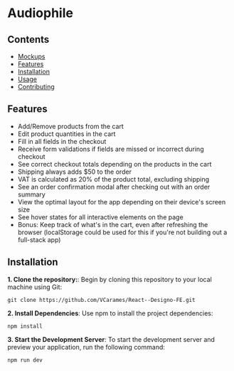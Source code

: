 # Audiophile

## Contents

- [Mockups](#Mockups)
- [Features](#Features)
- [Installation](#Installation)
- [Usage](#Usage)
- [Contributing](#Contributing)

## Features

- Add/Remove products from the cart
- Edit product quantities in the cart
- Fill in all fields in the checkout
- Receive form validations if fields are missed or incorrect during checkout
- See correct checkout totals depending on the products in the cart
- Shipping always adds $50 to the order
- VAT is calculated as 20% of the product total, excluding shipping
- See an order confirmation modal after checking out with an order summary
- View the optimal layout for the app depending on their device's screen size
- See hover states for all interactive elements on the page
- Bonus: Keep track of what's in the cart, even after refreshing the browser (localStorage could be used for this if you're not building out a full-stack app)

## Installation

**1. Clone the repository:**: Begin by cloning this repository to your local machine using Git:

`git clone https://github.com/VCarames/React--Designo-FE.git`

**2. Install Dependencies**: Use npm to install the project dependencies:

`npm install`

**3. Start the Development Server**: To start the development server and preview your application, run the following command:

`npm run dev`
